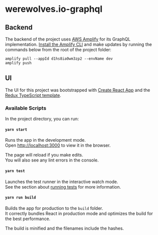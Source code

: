 # werewolves.io-graphql

## Backend

The backend of the project uses [AWS Amplify](https://docs.amplify.aws/lib/graphqlapi/getting-started/q/platform/js/) for its GraphQL implementation. [Install the Amplify CLI](https://docs.amplify.aws/cli/start/install/) and make updates by running the commands below from the root of the project folder:

```
amplify pull --appId d1hs8ia0wm3zp2 --envName dev
amplify push
```

## UI

The UI for this project was bootstrapped with [Create React App](https://github.com/facebook/create-react-app) and the [Redux TypeScript template](https://github.com/reduxjs/cra-template-redux-typescript).

### Available Scripts

In the project directory, you can run:

#### `yarn start`

Runs the app in the development mode.\
Open [http://localhost:3000](http://localhost:3000) to view it in the browser.

The page will reload if you make edits.\
You will also see any lint errors in the console.

#### `yarn test`

Launches the test runner in the interactive watch mode.\
See the section about [running tests](https://facebook.github.io/create-react-app/docs/running-tests) for more information.

#### `yarn run build`

Builds the app for production to the `build` folder.\
It correctly bundles React in production mode and optimizes the build for the best performance.

The build is minified and the filenames include the hashes.

